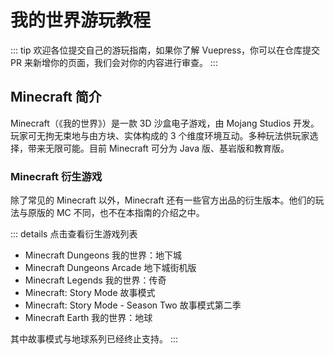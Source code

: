 # 我的世界游玩教程

::: tip
欢迎各位提交自己的游玩指南，如果你了解 Vuepress，你可以在仓库提交 PR 来新增你的页面，我们会对你的内容进行审查。
:::

## Minecraft 简介

Minecraft（《我的世界》）是一款 3D 沙盒电子游戏，由 Mojang Studios 开发。玩家可无拘无束地与由方块、实体构成的 3 个维度环境互动。多种玩法供玩家选择，带来无限可能。目前 Minecraft 可分为 Java 版、基岩版和教育版。

### Minecraft 衍生游戏

除了常见的 Minecraft 以外，Minecraft 还有一些官方出品的衍生版本。他们的玩法与原版的 MC 不同，也不在本指南的介绍之中。

::: details 点击查看衍生游戏列表

- Minecraft Dungeons 我的世界：地下城
- Minecraft Dungeons Arcade 地下城街机版
- Minecraft Legends 我的世界：传奇
- Minecraft: Story Mode 故事模式
- Minecraft: Story Mode - Season Two 故事模式第二季
- Minecraft Earth 我的世界：地球

其中故事模式与地球系列已经终止支持。
:::
